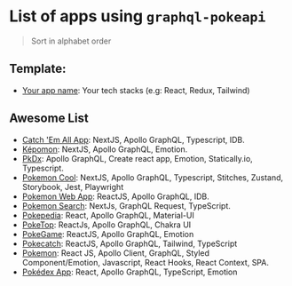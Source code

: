 # List of apps using `graphql-pokeapi`

> Sort in alphabet order

## Template:

- [Your app name](/your-demo-link): Your tech stacks (e.g: React, Redux, Tailwind)

## Awesome List

- [Catch 'Em All App](https://pokemon.ptdede.me/): NextJS, Apollo GraphQL, Typescript, IDB.
- [Képomon](https://kepomon.jadi.dev): NextJS, Apollo GraphQL, Emotion.
- [PkDx](https://pkdx.wisesa.dev): Apollo GraphQL, Create react app, Emotion, Statically.io, Typescript.
- [Pokemon Cool](https://pokemon-cool-full.vercel.app/): NextJS, Apollo GraphQL, Typescript, Stitches, Zustand, Storybook, Jest, Playwright
- [Pokemon Web App](https://pokemon-web-app.web.app/): ReactJS, Apollo GraphQL, IDB.
- [Pokemon Search](https://github.com/gabriel-brito/pokesearch): NextJs, GraphQL Request, TypeScript.
- [Pokepedia](https://pokepedia-ferd.web.app): React, Apollo GraphQL, Material-UI
- [PokeTop](https://poke-top.netlify.app/): ReactJs, Apollo GraphQL, Chakra UI
- [PokeGame](https://pokegame-by-andara.web.app/): ReactJS, Apollo GraphQL, Emotion
- [Pokecatch](https://pokedex-power.vercel.app/): ReactJS, Apollo GraphQL, Tailwind, TypeScript
- [Pokemon](https://pokemon-77773.web.app/): React JS, Apollo Client, GraphQL, Styled Component/Emotion, Javascript, React Hooks, React Context, SPA.
- [Pokédex App](https://pokedex.ivqonsanada.com/): React, Apollo GraphQL, TypeScript, Emotion